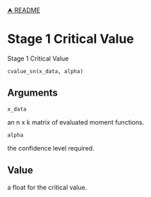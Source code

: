 [⮝ README](../README.md)

# Stage 1 Critical Value

Stage 1 Critical Value

    cvalue_sn(x_data, alpha)

## Arguments

`x_data`

an n x k matrix of evaluated moment functions.

`alpha`

the confidence level required.

## Value

a float for the critical value.
